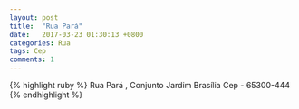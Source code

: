 ```yaml
---
layout: post
title:  "Rua Pará"
date:   2017-03-23 01:30:13 +0800
categories: Rua
tags: Cep
comments: 1
---
```

{% highlight ruby %}
Rua Pará , Conjunto Jardim Brasília
Cep - 65300-444
{% endhighlight %}


[jekyll-docs]: https://jekyllrb.com/docs/home
[jekyll-gh]:   https://github.com/jekyll/jekyll
[jekyll-talk]: https://talk.jekyllrb.com/
